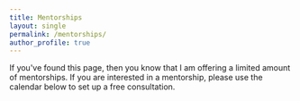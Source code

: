 ```yaml
---
title: Mentorships
layout: single
permalink: /mentorships/
author_profile: true
---
```


If you've found this page, then you know that I am offering a limited amount of mentorships. If you are interested in a mentorship, please use the calendar below to set up a free consultation.

<!-- Calendly inline widget begin -->
<div class="calendly-inline-widget" data-url="https://calendly.com/coffeegist/mentorship-consultation" style="min-width:320px;height:1080px;"></div>
<script type="text/javascript" src="https://assets.calendly.com/assets/external/widget.js"></script>
<!-- Calendly inline widget end -->
